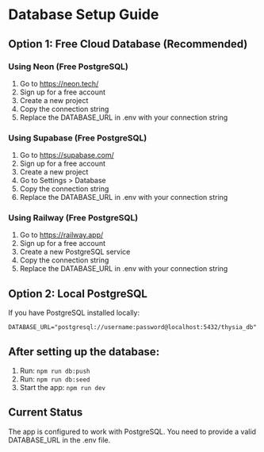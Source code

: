 # Database Setup Guide

## Option 1: Free Cloud Database (Recommended)

### Using Neon (Free PostgreSQL)
1. Go to https://neon.tech/
2. Sign up for a free account
3. Create a new project
4. Copy the connection string
5. Replace the DATABASE_URL in .env with your connection string

### Using Supabase (Free PostgreSQL)
1. Go to https://supabase.com/
2. Sign up for a free account  
3. Create a new project
4. Go to Settings > Database
5. Copy the connection string
6. Replace the DATABASE_URL in .env with your connection string

### Using Railway (Free PostgreSQL)
1. Go to https://railway.app/
2. Sign up for a free account
3. Create a new PostgreSQL service
4. Copy the connection string
5. Replace the DATABASE_URL in .env with your connection string

## Option 2: Local PostgreSQL
If you have PostgreSQL installed locally:
```
DATABASE_URL="postgresql://username:password@localhost:5432/thysia_db"
```

## After setting up the database:
1. Run: `npm run db:push`
2. Run: `npm run db:seed`
3. Start the app: `npm run dev`

## Current Status
The app is configured to work with PostgreSQL. You need to provide a valid DATABASE_URL in the .env file.
